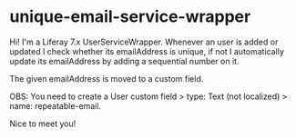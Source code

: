 # unique-email-service-wrapper
Hi! I'm a Liferay 7.x UserServiceWrapper. Whenever an user is added or updated I check whether its emailAddress is unique, if not I automatically update its emailAddress by adding a sequential number on it. 

The given emailAddress is moved to a custom field.

OBS: You need to create a User custom field > type: Text (not localized) > name: repeatable-email.

Nice to meet you!
